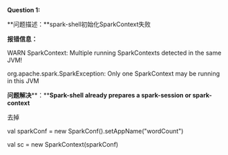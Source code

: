 **Question 1:**

**问题描述：**spark-shell初始化SparkContext失败

**报错信息：**

WARN SparkContext: Multiple running SparkContexts detected in the same JVM! 	

org.apache.spark.SparkException: Only one SparkContext may be running in this JVM

**问题解决****：****Spark-shell already prepares a spark-session or spark-context**

去掉 

val sparkConf = new SparkConf().setAppName("wordCount")

val sc = new SparkContext(sparkConf)

